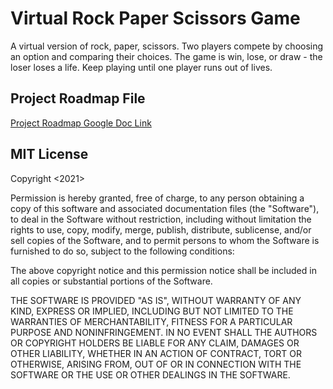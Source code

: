 # Virtual Rock Paper Scissors Game

A virtual version of rock, paper, scissors. Two players compete by choosing an option and comparing their choices. The game is win, lose, or draw - the loser loses a life. Keep playing until one player runs out of lives.

## Project Roadmap File
[Project Roadmap Google Doc Link](https://docs.google.com/document/d/1w_sU4BtuE79LuVdM4UqU07fZiFiqOyVhehcnXLbHpYM/edit?usp=sharing)

## MIT License
Copyright <2021> <Kenny Schell>

Permission is hereby granted, free of charge, to any person obtaining a copy of this software and associated documentation files (the "Software"), to deal in the Software without restriction, including without limitation the rights to use, copy, modify, merge, publish, distribute, sublicense, and/or sell copies of the Software, and to permit persons to whom the Software is furnished to do so, subject to the following conditions:

The above copyright notice and this permission notice shall be included in all copies or substantial portions of the Software.

THE SOFTWARE IS PROVIDED "AS IS", WITHOUT WARRANTY OF ANY KIND, EXPRESS OR IMPLIED, INCLUDING BUT NOT LIMITED TO THE WARRANTIES OF MERCHANTABILITY, FITNESS FOR A PARTICULAR PURPOSE AND NONINFRINGEMENT. IN NO EVENT SHALL THE AUTHORS OR COPYRIGHT HOLDERS BE LIABLE FOR ANY CLAIM, DAMAGES OR OTHER LIABILITY, WHETHER IN AN ACTION OF CONTRACT, TORT OR OTHERWISE, ARISING FROM, OUT OF OR IN CONNECTION WITH THE SOFTWARE OR THE USE OR OTHER DEALINGS IN THE SOFTWARE.

